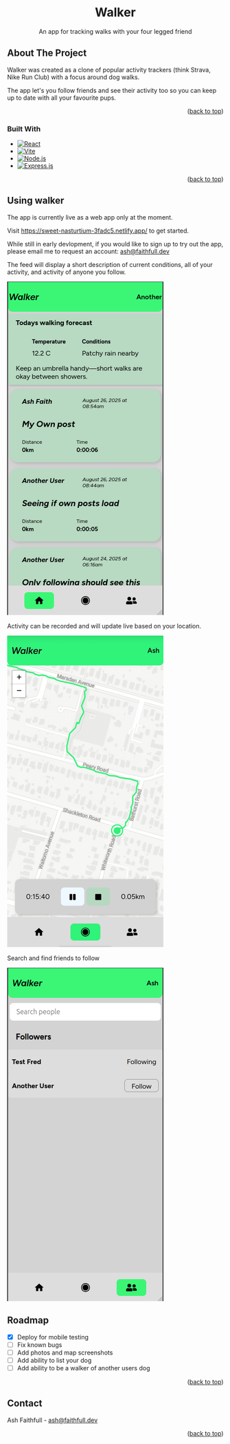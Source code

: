 <br />
<div align="center">

  <h1 align="center">Walker</h1>

  <p align="center">
    An app for tracking walks with your four legged friend
    </p>
</div>

<!-- ABOUT THE PROJECT -->

## About The Project

Walker was created as a clone of popular activity trackers (think Strava, Nike Run Club) with a focus around dog walks.

The app let's you follow friends and see their activity too so you can keep up to date with all your favourite pups.

<p align="right">(<a href="#readme-top">back to top</a>)</p>

### Built With

- [![React](https://img.shields.io/badge/React-20232A?style=for-the-badge&logo=react&logoColor=61DAFB)](https://reactjs.org/)
- [![Vite](https://img.shields.io/badge/Vite-646CFF?style=for-the-badge&logo=vite&logoColor=white)](https://vitejs.dev/)
- [![Node.js](https://img.shields.io/badge/Node.js-339933?style=for-the-badge&logo=nodedotjs&logoColor=white)](https://nodejs.org/)
- [![Express.js](https://img.shields.io/badge/Express.js-000000?style=for-the-badge&logo=express&logoColor=white)](https://expressjs.com/)

<p align="right">(<a href="#readme-top">back to top</a>)</p>

<!-- GETTING STARTED -->

## Using walker

The app is currently live as a web app only at the moment.

Visit https://sweet-nasturtium-3fadc5.netlify.app/ to get started.

While still in early devlopment, if you would like to sign up to try out the app, please email me to request an account: ash@faithfull.dev

The feed will display a short description of current conditions, all of your activity, and activity of anyone you follow.

![Alt text](./images/feed.png)

Activity can be recorded and will update live based on your location.

![Alt text](./images/record1.png)

Search and find friends to follow

![Alt text](./images/followers.png)

<!-- ROADMAP -->

## Roadmap

- [x] Deploy for mobile testing
- [ ] Fix known bugs
- [ ] Add photos and map screenshots
- [ ] Add ability to list your dog
- [ ] Add ability to be a walker of another users dog

<p align="right">(<a href="#readme-top">back to top</a>)</p>

<!-- CONTACT -->

## Contact

Ash Faithfull - ash@faithfull.dev

<p align="right">(<a href="#readme-top">back to top</a>)</p>
